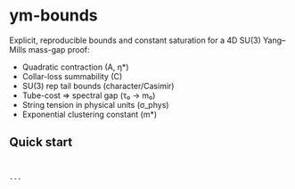 # ym-bounds

Explicit, reproducible bounds and constant saturation for a 4D SU(3) Yang–Mills mass-gap proof:
- Quadratic contraction (A, η*)
- Collar-loss summability (C)
- SU(3) rep tail bounds (character/Casimir)
- Tube-cost ⇒ spectral gap (τ₀ → m₀)
- String tension in physical units (σ_phys)
- Exponential clustering constant (m*)

## Quick start

```bash


---
